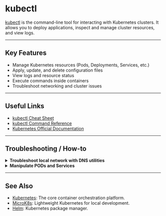 # kubectl

[kubectl](https://kubernetes.io/docs/reference/kubectl/) is the command-line tool for interacting with Kubernetes clusters. It allows you to deploy applications, inspect and manage cluster resources, and view logs.

---

## Key Features

- Manage Kubernetes resources (Pods, Deployments, Services, etc.)
- Apply, update, and delete configuration files
- View logs and resource status
- Execute commands inside containers
- Troubleshoot networking and cluster issues

---

## Useful Links

- [kubectl Cheat Sheet](https://kubernetes.io/docs/reference/kubectl/cheatsheet/)
- [kubectl Command Reference](https://kubernetes.io/docs/reference/generated/kubectl/kubectl-commands)
- [Kubernetes Official Documentation](https://kubernetes.io/docs/)

---

## Troubleshooting / How-to

<details>
<summary><strong>Troubleshoot local network with DNS utilities</strong></summary>

**[Run on host terminal]**
```shell
kubectl run -i --tty debian-debug-pod --image=debian --rm --restart=Never -- bash
```

**[Run inside debian-debug-pod]**
```sh
apt-get update && apt-get install -y dnsutils curl iproute2

# Check your network configuration
ip addr
ip route

# Find your search domain (from /etc/resolv.conf)
grep '^search' /etc/resolv.conf

# Use nslookup to resolve a local domain
nslookup <local-domain>

# Use curl to test access to a local URL
curl http://<local-url>

# Use curl to connect to another pod by its service name (example: my-service in the same namespace)
curl http://my-service:8080
# Or, using the full cluster DNS name (example: my-service in namespace 'foo')
curl http://my-service.foo.svc.cluster.local:8080
```

**[Run on host terminal]**
You can list all available services in your namespace with:
```shell
kubectl get services
```

This allows you to use tools like `nslookup`, `dig`, `host`, `curl`, and `ip` for DNS and network troubleshooting inside your cluster.

**If you want to enter an existing pod:**
**[Run on host terminal]**
1. Find the running pod name:
   ```shell
   kubectl get pods
   ```
2. Re-enter the pod with:
   ```shell
   kubectl exec -it debian-debug-pod -- bash
   ```

**Check if CoreDNS pods are running:**
**[Run on host terminal]**
```shell
kubectl get pods -n kube-system -l k8s-app=kube-dns
```
Ensure that the CoreDNS pods are up and running in the `kube-system` namespace.

**Check CoreDNS logs for warnings or errors:**
**[Run on host terminal]**
```shell
kubectl logs -n kube-system -l k8s-app=kube-dns
```
> If you see repeated warnings like:
> `[WARNING] No files matching import glob pattern: custom/*.override`
> `[WARNING] No files matching import glob pattern: custom/*.server`
> These indicate that CoreDNS is trying to import custom configuration files that do not exist. This is usually harmless unless you expect custom DNS overrides or server configs. If you do not use these customizations, you can ignore these warnings. If you expect custom DNS behavior, check your CoreDNS ConfigMap for missing or misconfigured import statements.

</details>

<details>
<summary><strong>Manipulate PODs and Services</strong></summary>

**[Run on host terminal]**

- List all pods in the current namespace:
  ```shell
  kubectl get pods
  ```

- List all pods in a specific namespace:
  ```shell
  kubectl get pods -n <namespace>
  ```

- Stop (delete) a pod by name:
  ```shell
  kubectl delete pod <pod-name>
  ```

- Enter an existing pod with an interactive shell:
  ```shell
  kubectl exec -it <pod-name> -- bash
  ```
  If the pod does not have bash, you can try:
  ```shell
  kubectl exec -it <pod-name> -- sh
  ```

- Show environment variables of a pod (using env command inside the pod):
  ```shell
  kubectl exec <pod-name> -- printenv
  ```
  Or, for a specific container in a pod:
  ```shell
  kubectl exec <pod-name> -c <container-name> -- printenv
  ```

- Describe a pod (detailed information including environment variables, events, any error in case the pode container does not start, and more):
  ```shell
  kubectl describe pod <pod-name>
  ```

Replace `<namespace>`, `<pod-name>`, and `<container-name>` with your actual namespace, pod, and container names.

</details>


---

## See Also

- [Kubernetes](./kubernetes.md): The core container orchestration platform.
- [MicroK8s](./microk8s.md): Lightweight Kubernetes for local development.
- [Helm](./helm.md): Kubernetes package manager.
